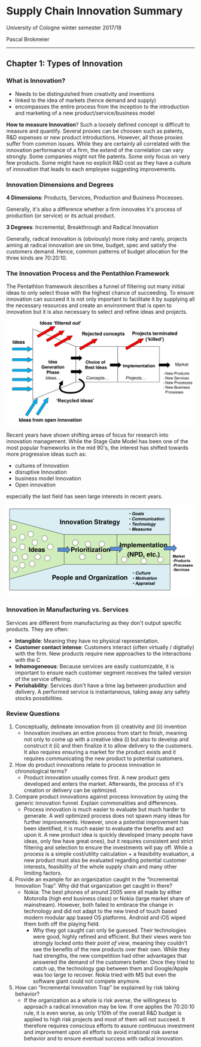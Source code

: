 # Supply Chain Innovation Summary

University of Cologne winter semester 2017/18

Pascal Brokmeier

<!-- USAGE INFORMATION

 ## Information

To create this summary there are a few helpers to make work easier:

- first run `npm install -g typescript live-server` as well as `brew install pandoc` or in case of a linux distro `apt install pandoc` to allow live previewing of the created html
- running `npm install && npm start` will watch the desktop for new `.png` files and automatically copy them to the images folder.
    - new images will be numbered from 1,2,3,4,... all ending with the `.png` file type
- to build a pdf from the markdown one may use `npm run build-pdf`
    - please advise: `pandoc` as well as `latex` need to be installed on the system and available in the PATH env variable
- to build a html website from the markdown one may use `npm build`

To install pandoc and latex on Linux one may use:
`sudo apt install pandoc texlive-latex-base`
To use math, just use the normal latex notation.

`\\( f(x) = 2x \\)` for inline \\( f(x) = 2x \\)

and for block size math
```
$$ f(x) = sin(x) $$
```

$$ f(x) = sin(x) $$

-->

---

## Chapter 1: Types of Innovation

### What is Innovation?

-   Needs to be distinguished from creativity and inventions
-   linked to the idea of markets (hence demand and supply)
-   encompasses the entire process from the inception to the introduction and marketing of a new product/service/business model

**How to measure Innovation**? Such a loosely defined concept is difficult to measure and quantify. Several proxies can be choosen such as patents, R&D expenses or new product introductions. However, all those proxies suffer from common issues. While they are certainly all correlated with the innovation performance of a firm, the extend of the correlation can vary strongly. Some companies might not file patents. Some only focus on very few products. Some might have no explicit R&D cost as they have a culture of innovation that leads to each employee suggesting improvements.

### Innovation Dimensions and Degrees

**4 Dimensions**: Products, Services, Production and Business Processes.

Generally, it's also a difference whether a firm innovates it's process of production (or service) or its actual product.

**3 Degrees**: Incremental, Breakthrough and Radical Innovation

Generally, radical innovation is (obviously) more risky and rarely, projects aiming at radical innovation are on time, budget, spec and satisfy the customers demand. Hence, common patterns of budget allocation for the three kinds are 70:20:10.

### The Innovation Process and the Pentathlon Framework

The Pentathlon framework describes a funnel of filtering out many initial ideas to only select those with the highest chance of succeeding. To ensure innovation can succeed it is not only important to facilitate it by supplying all the necessary resources and create an environment that is open to innovation but it is also necessary to select and refine ideas and projects.

![](images/pascalwhoop/1.png)

Recent years have shown shifting areas of focus for research into innovation management. While the Stage Gate Model has been one of the most popular frameworks in the mid 90's, the interest has shifted towards more progressive ideas such as:

-   cultures of Innovation
-   disruptive Innovation
-   business model Innovation
-   Open innovation

especially the last field has seen large interests in recent years.

![](images/pascalwhoop/2.png)

### Innovation in Manufacturing vs. Services

Services are different from manufacturing as they don't output specific products. They are often:

-   **Intangible**: Meaning they have no physical representation.
-   **Customer contact intense**: Customers interact (often virtually / digitally) with the firm. New products require new approaches to the interactions with the C
-   **Inhomogeneous**: Because services are easily customizable, it is important to ensure each customer segment receives the tailed version of the service offering.
-   **Perishability**: Services don't have a time lag between production and delivery. A performed service is instantaneous, taking away any safety stocks possibilities.


### Review Questions

1. Conceptually, delineate innovation from (i) creativity and (ii) invention
    -   Innovation involves an entire process from start to finish, meaning not only to come up with a creative idea (i) but also to develop and construct it (ii) and then finalize it to allow delivery to the customers. It also requires ensuring a market for the product exists and it requires communicating the new product to potential customers.
2. How do product innovations relate to process innovation in chronological terms?
    -   Product innovation usually comes first. A new product gets developed and enters the market. Afterwards, the process of it's creation or delivery can be optimized.
3. Compare product innovations against process innovation by using the generic innovation funnel. Explain commonalities and differences.
    -   Process innovation is much easier to evaluate but much harder to generate. A well optimized process does not spawn many ideas for further improvements. However, once a potential improvement has been identified, it is much easier to evaluate the benefits and act upon it. A new product idea is quickly developed (many people have ideas, only few have great ones), but it requires consistent and strict filtering and selection to ensure the investments will pay off. While a process is a simple cost/utility calculation + a feasibility evaluation, a new product must also be evaluated regarding potential customer interests, feasibility of the whole supply chain and many other limiting factors.
4. Provide an example for an organization caught in the “Incremental Innovation Trap”. Why did that organization get caught in there?
    -   Nokia: The best phones of around 2005 were all made by either Motorolla (high end business class) or Nokia (large market share of mainstream). However, both failed to embrace the change in technology and did not adapt to the new trend of touch based modern modular app based OS platforms. Android and iOS wiped them both off the playing field.
        -   Why they got caught can only be guessed. Their technologies were good, highly refined and efficient. But their views were too strongly locked onto their *point of view*, meaning they couldn't see the benefits of the new products over their own. While they had strengths, the new competition had other advantages that answered the demand of the customers better. Once they tried to catch up, the technology gap between them and Google/Apple was too large to recover. Nokia tried with MS but even the software giant could not compete anymore.
5. How can “Incremental Innovation Trap” be explained by risk taking behavior?
    -   If the organization as a whole is risk averse, the willingness to approach a radical innovation may be low. If one applies the 70:20:10 rule, it is even worse, as only 1/10th of the overall R&D budget is applied to high risk projects and most of them will not succeed. It therefore requires conscious efforts to assure continuous investment and improvement upon all efforts to avoid irrational risk averse behavior and to ensure eventual success with radical innovation.
